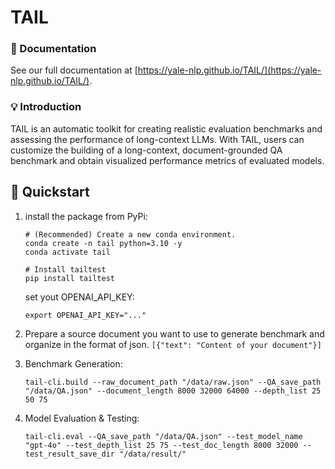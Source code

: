 
# TAIL

### 📄 Documentation
See our full documentation at [https://yale-nlp.github.io/TAIL/](https://yale-nlp.github.io/TAIL/).

### 💡 Introduction
TAIL is an automatic toolkit for creating realistic evaluation
benchmarks and assessing the performance of long-context LLMs. 
With TAIL, users
can customize the building of a long-context,
document-grounded QA benchmark and obtain
visualized performance metrics of evaluated
models.
## 🚀 Quickstart 
1. install the package from PyPi:
    ```
    # (Recommended) Create a new conda environment.
    conda create -n tail python=3.10 -y
    conda activate tail

    # Install tailtest
    pip install tailtest
    ```
    set yout OPENAI_API_KEY:
    ```
    export OPENAI_API_KEY="..."
    ```
2. Prepare a source document you want to use to generate benchmark and organize in the format of json.
    `[{"text": "Content of your document"}]`

3. Benchmark Generation:

    ```
    tail-cli.build --raw_document_path "/data/raw.json" --QA_save_path "/data/QA.json" --document_length 8000 32000 64000 --depth_list 25 50 75
    ```

4. Model Evaluation & Testing:

    ```
    tail-cli.eval --QA_save_path "/data/QA.json" --test_model_name "gpt-4o" --test_depth_list 25 75 --test_doc_length 8000 32000 --test_result_save_dir "/data/result/"
    ```


